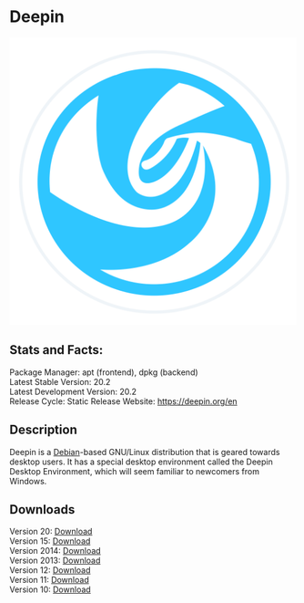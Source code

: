# Deepin

![](icons/output-onlinepngtools.png)

## Stats and Facts:
Package Manager: apt (frontend), dpkg (backend)<br>
Latest Stable Version: 20.2<br>
Latest Development Version: 20.2<br>
Release Cycle: Static Release
Website: https://deepin.org/en

## Description
Deepin is a [Debian](debian.md)-based GNU/Linux distribution that is geared towards desktop users. It has a special desktop environment called the Deepin Desktop Environment, which will seem familiar to newcomers from Windows.

## Downloads

Version 20: [Download](https://sourceforge.net/projects/deepin/files/20.2/deepin-desktop-community-20.2-amd64.iso/download)<br>
Version 15: [Download](https://sourceforge.net/projects/deepin/files/15.11/deepin-15.11-amd64.iso/download)<br>
Version 2014: [Download](https://sourceforge.net/projects/deepin/files/2014.3/deepin_2014.3_i386.iso/download)<br>
Version 2013: [Download](https://sourceforge.net/projects/deepin/files/2013/deepin-desktop-amd64-i18n.iso/download)<br>
Version 12: [Download](https://sourceforge.net/projects/deepin/files/12.06/en/deepin_12.06_en_i386.iso/download)<br>
Version 11: [Download](https://sourceforge.net/projects/deepin/files/11.12.1/en/deepin_11.12.1_en_amd64.iso/download)<br>
Version 10: [Download](https://sourceforge.net/projects/deepin/files/10.12/deepin_10.12.1_i386.iso/download)
